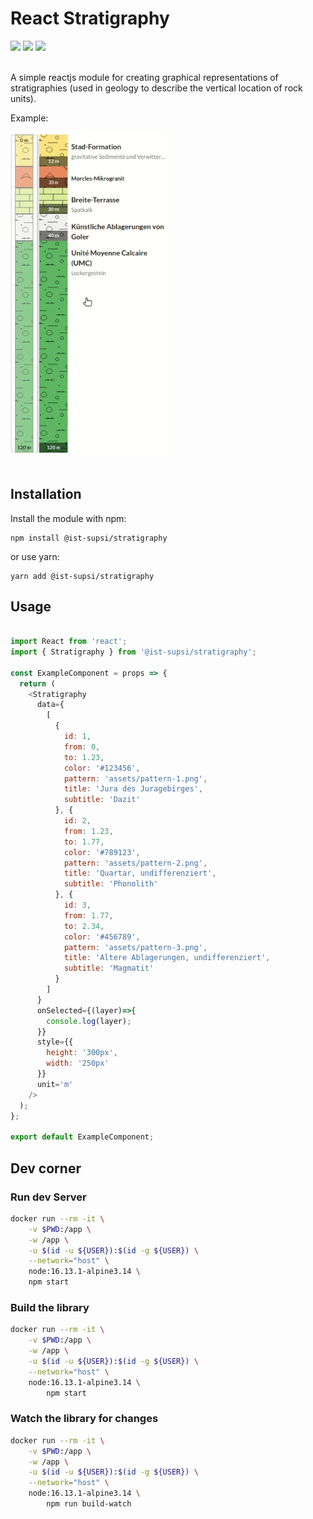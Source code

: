 # React Stratigraphy

<img src="https://img.shields.io/npm/l/@ist-supsi/stratigraphy">
<img src="https://img.shields.io/npm/v/@ist-supsi/stratigraphy">
<img src="https://img.shields.io/bundlephobia/minzip/@ist-supsi/stratigraphy">

<br/>
<br/>

A simple reactjs module for creating graphical representations of stratigraphies (used in geology to describe the vertical location of rock units).


Example:

<img src="assets/screenshot.gif" alt="Printscreen" width="250px">

<br/>
<br/>

## Installation

Install the module with npm:

```
npm install @ist-supsi/stratigraphy
```

or use yarn:

```
yarn add @ist-supsi/stratigraphy
```

## Usage

```javascript

import React from 'react';
import { Stratigraphy } from '@ist-supsi/stratigraphy';

const ExampleComponent = props => {
  return (
    <Stratigraphy
      data={
        [
          {
            id: 1,
            from: 0,
            to: 1.23,
            color: '#123456',
            pattern: 'assets/pattern-1.png',
            title: 'Jura des Juragebirges',
            subtitle: 'Dazit'
          }, {
            id: 2,
            from: 1.23,
            to: 1.77,
            color: '#789123',
            pattern: 'assets/pattern-2.png',
            title: 'Quartar, undifferenziert',
            subtitle: 'Phonolith'
          }, {
            id: 3,
            from: 1.77,
            to: 2.34,
            color: '#456789',
            pattern: 'assets/pattern-3.png',
            title: 'Altere Ablagerungen, undifferenziert',
            subtitle: 'Magmatit'
          }
        ]
      }
      onSelected={(layer)=>{
        console.log(layer);
      }}
      style={{
        height: '300px',
        width: '250px'
      }}
      unit='m'
    />
  );
};

export default ExampleComponent;

```

## Dev corner

### Run dev Server

```bash
docker run --rm -it \
    -v $PWD:/app \
    -w /app \
    -u $(id -u ${USER}):$(id -g ${USER}) \
    --network="host" \
    node:16.13.1-alpine3.14 \
    npm start
```


### Build the library

```bash
docker run --rm -it \
    -v $PWD:/app \
    -w /app \
    -u $(id -u ${USER}):$(id -g ${USER}) \
    --network="host" \
    node:16.13.1-alpine3.14 \
        npm start
```


### Watch the library for changes

```bash
docker run --rm -it \
    -v $PWD:/app \
    -w /app \
    -u $(id -u ${USER}):$(id -g ${USER}) \
    --network="host" \
    node:16.13.1-alpine3.14 \
        npm run build-watch
```